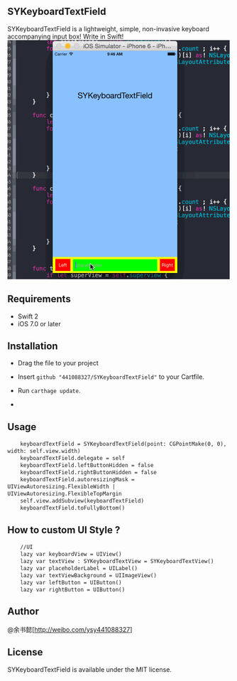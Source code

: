 ## SYKeyboardTextField
SYKeyboardTextField is a lightweight, simple, non-invasive keyboard accompanying input box! Write in Swift! 
<img src="https://github.com/441088327/SYKeyboardTextField/blob/master/SYKeyboard.gif" width="501" height="538" />

## Requirements

- Swift 2
- iOS 7.0 or later 


## Installation
- Drag the file to your project

- Insert `github "441088327/SYKeyboardTextField"` to your Cartfile.
- Run `carthage update`.
- 


## Usage
        keyboardTextField = SYKeyboardTextField(point: CGPointMake(0, 0), width: self.view.width)
        keyboardTextField.delegate = self
        keyboardTextField.leftButtonHidden = false
        keyboardTextField.rightButtonHidden = false
        keyboardTextField.autoresizingMask = UIViewAutoresizing.FlexibleWidth | UIViewAutoresizing.FlexibleTopMargin
        self.view.addSubview(keyboardTextField)
        keyboardTextField.toFullyBottom()
## How to custom UI Style ?
        //UI
        lazy var keyboardView = UIView()
        lazy var textView : SYKeyboardTextView = SYKeyboardTextView()
        lazy var placeholderLabel = UILabel()
        lazy var textViewBackground = UIImageView()
        lazy var leftButton = UIButton()
        lazy var rightButton = UIButton()
        
## Author

@余书懿[http://weibo.com/ysy441088327]

## License

SYKeyboardTextField is available under the MIT license.
